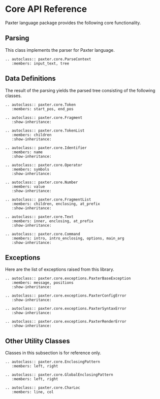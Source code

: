 # Core API Reference

Paxter language package provides the following core functionality.

## Parsing

This class implements the parser for Paxter language.

```eval_rst
.. autoclass:: paxter.core.ParseContext
   :members: input_text, tree
```

## Data Definitions

The result of the parsing yields the parsed tree consisting of the following classes.

```eval_rst
.. autoclass:: paxter.core.Token
   :members: start_pos, end_pos
 
.. autoclass:: paxter.core.Fragment
   :show-inheritance:

.. autoclass:: paxter.core.TokenList
   :members: children
   :show-inheritance:

.. autoclass:: paxter.core.Identifier
   :members: name
   :show-inheritance:

.. autoclass:: paxter.core.Operator
   :members: symbols
   :show-inheritance:

.. autoclass:: paxter.core.Number
   :members: value
   :show-inheritance:

.. autoclass:: paxter.core.FragmentList
   :members: children, enclosing, at_prefix
   :show-inheritance:

.. autoclass:: paxter.core.Text
   :members: inner, enclosing, at_prefix
   :show-inheritance:

.. autoclass:: paxter.core.Command
   :members: intro, intro_enclosing, options, main_arg
   :show-inheritance:
```

## Exceptions

Here are the list of exceptions raised from this library.

```eval_rst
.. autoclass:: paxter.core.exceptions.PaxterBaseException
   :members: message, positions
   :show-inheritance:

.. autoclass:: paxter.core.exceptions.PaxterConfigError
   :show-inheritance:

.. autoclass:: paxter.core.exceptions.PaxterSyntaxError
   :show-inheritance:

.. autoclass:: paxter.core.exceptions.PaxterRenderError
   :show-inheritance:

```

## Other Utility Classes

Classes in this subsection is for reference only.

```eval_rst
.. autoclass:: paxter.core.EnclosingPattern
   :members: left, right

.. autoclass:: paxter.core.GlobalEnclosingPattern
   :members: left, right

.. autoclass:: paxter.core.CharLoc
   :members: line, col
```
